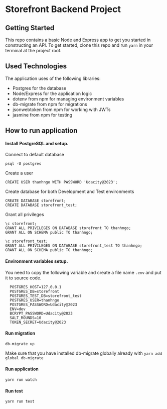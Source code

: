 # Storefront Backend Project

## Getting Started

This repo contains a basic Node and Express app to get you started in constructing an API. To get started, clone this repo and run `yarn` in your terminal at the project root.

## Used Technologies

The application uses of the following libraries:

- Postgres for the database
- Node/Express for the application logic
- dotenv from npm for managing environment variables
- db-migrate from npm for migrations
- jsonwebtoken from npm for working with JWTs
- jasmine from npm for testing

## How to run application

#### Install PostgreSQL and setup.

Connect to default database

`psql -U postgres`

Create a user

`CREATE USER thanhngo WITH PASSWORD 'Udacity@2023';`

Create database for both Development and Test environments

```
CREATE DATABASE storefront;
CREATE DATABASE storefront_test;
```

Grant all privileges

```
\c storefront;
GRANT ALL PRIVILEGES ON DATABASE storefront TO thanhngo;
GRANT ALL ON SCHEMA public TO thanhngo;

\c storefront_test;
GRANT ALL PRIVILEGES ON DATABASE storefront_test TO thanhngo;
GRANT ALL ON SCHEMA public TO thanhngo;
```

#### Environment variables setup.

You need to copy the following variable and create a file name `.env` and put it to source code.

```
  POSTGRES_HOST=127.0.0.1
  POSTGRES_DB=storefront
  POSTGRES_TEST_DB=storefront_test
  POSTGRES_USER=thanhngo
  POSTGRES_PASSWORD=Udacity@2023
  ENV=dev
  BCRYPT_PASSWORD=Udacity@2023
  SALT_ROUNDS=10
  TOKEN_SECRET=Udacity@2023

```

#### Run migration

`db-migrate up`

Make sure that you have installed db-migrate globally already with `yarn add global db-migrate`

#### Run application

`yarn run watch`

#### Run test

`yarn run test`
